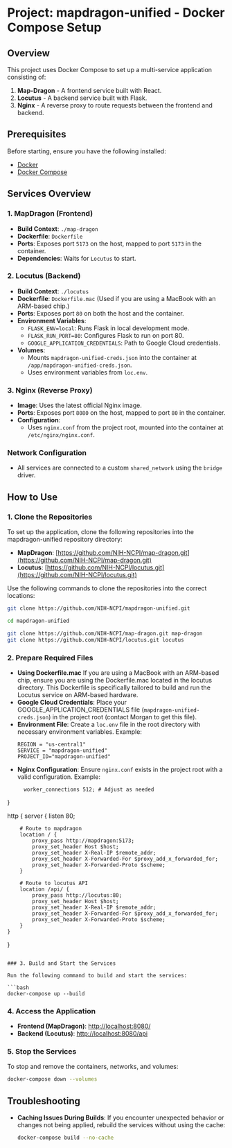 # Project: mapdragon-unified - Docker Compose Setup

## Overview

This project uses Docker Compose to set up a multi-service application consisting of:

1. **Map-Dragon** - A frontend service built with React.
2. **Locutus** - A backend service built with Flask.
3. **Nginx** - A reverse proxy to route requests between the frontend and backend.

## Prerequisites

Before starting, ensure you have the following installed:

- [Docker](https://www.docker.com/products/docker-desktop)
- [Docker Compose](https://docs.docker.com/compose/install/)

## Services Overview

### 1. **MapDragon** (Frontend)

- **Build Context**: `./map-dragon`
- **Dockerfile**: `Dockerfile`
- **Ports**: Exposes port `5173` on the host, mapped to port `5173` in the container.
- **Dependencies**: Waits for `Locutus` to start.

### 2. **Locutus** (Backend)

- **Build Context**: `./locutus`
- **Dockerfile**: `Dockerfile.mac` (Used if you are using a MacBook with an ARM-based chip.)
- **Ports**: Exposes port `80` on both the host and the container.
- **Environment Variables**:
  - `FLASK_ENV=local`: Runs Flask in local development mode.
  - `FLASK_RUN_PORT=80`: Configures Flask to run on port 80.
  - `GOOGLE_APPLICATION_CREDENTIALS`: Path to Google Cloud credentials.
- **Volumes**:
  - Mounts `mapdragon-unified-creds.json` into the container at `/app/mapdragon-unified-creds.json`.
  - Uses environment variables from `loc.env`.

### 3. **Nginx** (Reverse Proxy)

- **Image**: Uses the latest official Nginx image.
- **Ports**: Exposes port `8080` on the host, mapped to port `80` in the container.
- **Configuration**:
  - Uses `nginx.conf` from the project root, mounted into the container at `/etc/nginx/nginx.conf`.

### Network Configuration

- All services are connected to a custom `shared_network` using the `bridge` driver.

## How to Use

### 1. Clone the Repositories

To set up the application, clone the following repositories into the mapdragon-unified repository directory:

- **MapDragon**: [https://github.com/NIH-NCPI/map-dragon.git](https://github.com/NIH-NCPI/map-dragon.git)
- **Locutus**: [https://github.com/NIH-NCPI/locutus.git](https://github.com/NIH-NCPI/locutus.git)

Use the following commands to clone the repositories into the correct locations:

```bash
git clone https://github.com/NIH-NCPI/mapdragon-unified.git 

cd mapdragon-unified
```

```bash
git clone https://github.com/NIH-NCPI/map-dragon.git map-dragon
git clone https://github.com/NIH-NCPI/locutus.git locutus

```

### 2. Prepare Required Files

- **Using Dockerfile.mac**
   If you are using a MacBook with an ARM-based chip, ensure you are using the Dockerfile.mac located in the locutus directory. This Dockerfile is specifically tailored to build and run the Locutus service on ARM-based hardware.
- **Google Cloud Credentials**:
  Place your GOOGLE_APPLICATION_CREDENTIALS file (`mapdragon-unified-creds.json`) in the project root (contact Morgan to get this file).
- **Environment File**:
  Create a `loc.env` file in the root directory with necessary environment variables. Example:
  ```env
  REGION = "us-central1"
  SERVICE = "mapdragon-unified"
  PROJECT_ID="mapdragon-unified"
  ```
- **Nginx Configuration**:
  Ensure `nginx.conf` exists in the project root with a valid configuration. Example:
  ```events {
    worker_connections 512; # Adjust as needed
}

http {
    server {
        listen 80;

        # Route to mapdragon
        location / {
            proxy_pass http://mapdragon:5173;
            proxy_set_header Host $host;
            proxy_set_header X-Real-IP $remote_addr;
            proxy_set_header X-Forwarded-For $proxy_add_x_forwarded_for;
            proxy_set_header X-Forwarded-Proto $scheme;
        }

        # Route to locutus API
        location /api/ {
            proxy_pass http://locutus:80;
            proxy_set_header Host $host;
            proxy_set_header X-Real-IP $remote_addr;
            proxy_set_header X-Forwarded-For $proxy_add_x_forwarded_for;
            proxy_set_header X-Forwarded-Proto $scheme;
        }
    }
}

  ```

### 3. Build and Start the Services

Run the following command to build and start the services:

```bash
docker-compose up --build
```

### 4. Access the Application

- **Frontend (MapDragon)**: [http://localhost:8080/](http://localhost:8080/)
- **Backend (Locutus)**: [http://localhost:8080/api](http://localhost:8080/api)

### 5. Stop the Services

To stop and remove the containers, networks, and volumes:

```bash
docker-compose down --volumes
```

## Troubleshooting

- **Caching Issues During Builds**:
  If you encounter unexpected behavior or changes not being applied, rebuild the services without using the cache:
  ```bash
  docker-compose build --no-cache
  ```



